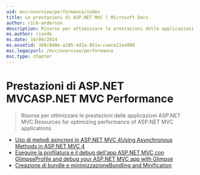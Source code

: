 ```yaml
---
uid: mvc/overview/performance/index
title: Le prestazioni di ASP.NET MVC | Microsoft Docs
author: rick-anderson
description: Risorse per ottimizzare le prestazioni delle applicazioni ASP.NET MVC.
ms.author: riande
ms.date: 10/09/2014
ms.assetid: 388c048e-a285-4d1a-851a-caace21aa988
msc.legacyurl: /mvc/overview/performance
msc.type: chapter
---
```

<a name="aspnet-mvc-performance"></a><span data-ttu-id="14165-103">Prestazioni di ASP.NET MVC</span><span class="sxs-lookup"><span data-stu-id="14165-103">ASP.NET MVC Performance</span></span>
====================
> <span data-ttu-id="14165-104">Risorse per ottimizzare le prestazioni delle applicazioni ASP.NET MVC.</span><span class="sxs-lookup"><span data-stu-id="14165-104">Resources for optimizing performance of ASP.NET MVC applications.</span></span>


- [<span data-ttu-id="14165-105">Uso di metodi asincroni in ASP.NET MVC 4</span><span class="sxs-lookup"><span data-stu-id="14165-105">Using Asynchronous Methods in ASP.NET MVC 4</span></span>](using-asynchronous-methods-in-aspnet-mvc-4.md)
- [<span data-ttu-id="14165-106">Eseguire la profilatura e il debug dell'app ASP.NET MVC con Glimpse</span><span class="sxs-lookup"><span data-stu-id="14165-106">Profile and debug your ASP.NET MVC app with Glimpse</span></span>](profile-and-debug-your-aspnet-mvc-app-with-glimpse.md)
- [<span data-ttu-id="14165-107">Creazione di bundle e minimizzazione</span><span class="sxs-lookup"><span data-stu-id="14165-107">Bundling and Minification</span></span>](bundling-and-minification.md)
